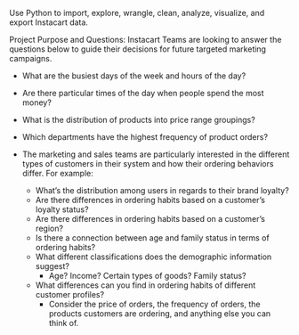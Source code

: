 Use Python to import, explore, wrangle, clean, analyze, visualize, and export Instacart data.


Project Purpose and Questions:
Instacart Teams are looking to answer the questions below to guide their decisions for future targeted marketing campaigns.
* What are the busiest days of the week and hours of the day?
* Are there particular times of the day when people spend the most money?
* What is the distribution of products into price range groupings?
* Which departments have the highest frequency of product orders?

* The marketing and sales teams are particularly interested in the different types of customers in their system and how their ordering behaviors differ. For example:
  * What’s the distribution among users in regards to their brand loyalty?
  * Are there differences in ordering habits based on a customer’s loyalty status?
  * Are there differences in ordering habits based on a customer’s region?
  * Is there a connection between age and family status in terms of ordering habits?
  * What different classifications does the demographic information suggest? 
    * Age? Income? Certain types of goods? Family status?
  * What differences can you find in ordering habits of different customer profiles?
    * Consider the price of orders, the frequency of orders, the products customers are ordering, and anything else you can think of.
